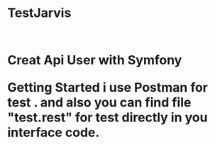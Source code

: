 <h1> TestJarvis <h1> <br>
Creat Api User with Symfony 

Getting Started
i use Postman for test . and also you can find file "test.rest" for test directly in you interface code. 
